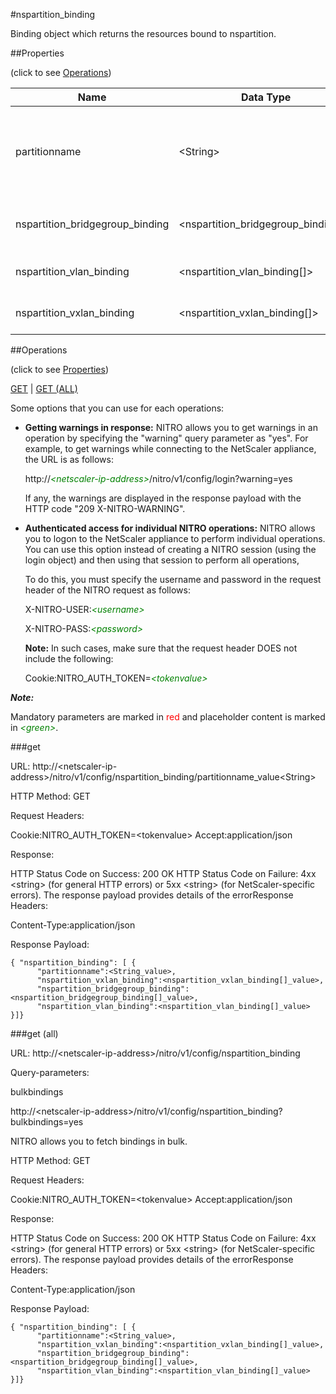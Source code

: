 #nspartition_binding

Binding object which returns the resources bound to nspartition.


##Properties 
<span>(click to see [Operations](#operations))</span>


<table><thead><tr><th>Name</th><th> Data Type</th><th> Permissions</th><th>Description</th></tr></thead><tbody><tr><td>partitionname</td><td>&lt;String></td><td>Read-write</td><td>Name of partition for which to display parameters.&lt;br>Minimum length = 1</td><tr><tr><td>nspartition_bridgegroup_binding</td><td>&lt;nspartition_bridgegroup_binding[]></td><td>Read-only</td><td>bridgegroup that can be bound to nspartition.</td><tr><tr><td>nspartition_vlan_binding</td><td>&lt;nspartition_vlan_binding[]></td><td>Read-only</td><td>vlan that can be bound to nspartition.</td><tr><tr><td>nspartition_vxlan_binding</td><td>&lt;nspartition_vxlan_binding[]></td><td>Read-only</td><td>vxlan that can be bound to nspartition.</td><tr></tbody></table>
##Operations 
<span>(click to see [Properties](#properties))</span>


[GET](#get) | [GET (ALL)](#get-(all))


Some options that you can use for each operations:
<ul><li><p><b>Getting warnings in response:</b> NITRO allows you to get warnings in an operation by specifying the "warning" query parameter as "yes". For example, to get warnings while connecting to the NetScaler appliance, the URL is as follows:</p><p>http://<span style="color:green;font-style:italic;">&lt;netscaler-ip-address&gt;</span>/nitro/v1/config/login?warning=yes</p><p>If any, the warnings are displayed in the response payload with the HTTP code "209 X-NITRO-WARNING".</p></li><li><p><b>Authenticated access for individual NITRO operations:</b> NITRO allows you to logon to the NetScaler appliance to perform individual operations. You can use this option instead of creating a NITRO session (using the login object) and then using that session to perform all operations,</p><p>To do this, you must specify the username and password in the request header of the NITRO request as follows:</p><p>X-NITRO-USER:<span style="color:green;font-style:italic;">&lt;username&gt;</span></p><p>X-NITRO-PASS:<span style="color:green;font-style:italic;">&lt;password&gt;</span></p><p><b>Note:</b> In such cases, make sure that the request header DOES not include the following:</p><p>Cookie:NITRO_AUTH_TOKEN=<span style="color:green;font-style:italic;">&lt;tokenvalue&gt;</span></p></li></ul>



***Note:*** 
Mandatory parameters are marked in <span style="color:#FF0000;">red</span> and placeholder content is marked in <span style="color:green;font-style:italic">&lt;green&gt;</span>.

###get



URL: http://&lt;netscaler-ip-address&gt;/nitro/v1/config/nspartition_binding/partitionname_value&lt;String&gt;
HTTP Method: GET
Request Headers:

Cookie:NITRO_AUTH_TOKEN=&lt;tokenvalue&gt;Accept:application/json

Response:
HTTP Status Code on Success: 200 OKHTTP Status Code on Failure: 4xx &lt;string&gt; (for general HTTP errors) or 5xx &lt;string&gt; (for NetScaler-specific errors). The response payload provides details of the errorResponse Headers:

Content-Type:application/json

Response Payload: ```{ "nspartition_binding": [ {      "partitionname":<String_value>,      "nspartition_vxlan_binding":<nspartition_vxlan_binding[]_value>,      "nspartition_bridgegroup_binding":<nspartition_bridgegroup_binding[]_value>,      "nspartition_vlan_binding":<nspartition_vlan_binding[]_value>}]}```



###get (all)



URL: http://&lt;netscaler-ip-address&gt;/nitro/v1/config/nspartition_binding
Query-parameters:
bulkbindings
http://&lt;netscaler-ip-address&gt;/nitro/v1/config/nspartition_binding?bulkbindings=yes
NITRO allows you to fetch bindings in bulk.



HTTP Method: GET
Request Headers:

Cookie:NITRO_AUTH_TOKEN=&lt;tokenvalue&gt;Accept:application/json

Response:
HTTP Status Code on Success: 200 OKHTTP Status Code on Failure: 4xx &lt;string&gt; (for general HTTP errors) or 5xx &lt;string&gt; (for NetScaler-specific errors). The response payload provides details of the errorResponse Headers:

Content-Type:application/json

Response Payload: ```{ "nspartition_binding": [ {      "partitionname":<String_value>,      "nspartition_vxlan_binding":<nspartition_vxlan_binding[]_value>,      "nspartition_bridgegroup_binding":<nspartition_bridgegroup_binding[]_value>,      "nspartition_vlan_binding":<nspartition_vlan_binding[]_value>}]}```



